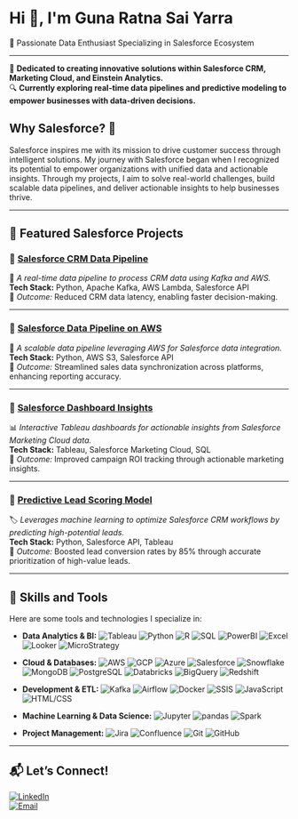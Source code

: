 # Hi 👋, I'm Guna Ratna Sai Yarra  
🚀 Passionate Data Enthusiast Specializing in Salesforce Ecosystem  

---

🌟 **Dedicated to creating innovative solutions within Salesforce CRM, Marketing Cloud, and Einstein Analytics.**  
🔍 **Currently exploring real-time data pipelines and predictive modeling to empower businesses with data-driven decisions.**

## Why Salesforce? 🤔  
Salesforce inspires me with its mission to drive customer success through intelligent solutions. My journey with Salesforce began when I recognized its potential to empower organizations with unified data and actionable insights. Through my projects, I aim to solve real-world challenges, build scalable data pipelines, and deliver actionable insights to help businesses thrive.



---

## 🌟 Featured Salesforce Projects  

### 🔗 [Salesforce CRM Data Pipeline](https://github.com/TrailblazerSai/Salesforce_CRM_DataPipeline)  
🔄 *A real-time data pipeline to process CRM data using Kafka and AWS.*  
**Tech Stack:** Python, Apache Kafka, AWS Lambda, Salesforce API  
🌟 *Outcome:* Reduced CRM data latency, enabling faster decision-making.  

---

### 🔗 [Salesforce Data Pipeline on AWS](https://github.com/TrailblazerSai/Salesforce_Data_Pipeline_AWS)  
📂 *A scalable data pipeline leveraging AWS for Salesforce data integration.*  
**Tech Stack:** Python, AWS S3, Salesforce API  
🌟 *Outcome:* Streamlined sales data synchronization across platforms, enhancing reporting accuracy.  

---

### 🔗 [Salesforce Dashboard Insights](https://github.com/TrailblazerSai/Salesforce_Dashboard_Insights)  
📊 *Interactive Tableau dashboards for actionable insights from Salesforce Marketing Cloud data.*  
**Tech Stack:** Tableau, Salesforce Marketing Cloud, SQL  
🌟 *Outcome:* Improved campaign ROI tracking through actionable marketing insights.  

---

### 🔗 [Predictive Lead Scoring Model](https://github.com/TrailblazerSai/Predictive_Lead_Scoring)  
🏷️ *Leverages machine learning to optimize Salesforce CRM workflows by predicting high-potential leads.*  
**Tech Stack:** Python, Salesforce API, Tableau  
🌟 *Outcome:* Boosted lead conversion rates by 85% through accurate prioritization of high-value leads.  

---

## 🔧 Skills and Tools
Here are some tools and technologies I specialize in:

- **Data Analytics & BI:** ![Tableau](https://img.shields.io/badge/Tableau-E97627?style=flat-square&logo=tableau&logoColor=white) ![Python](https://img.shields.io/badge/Python-3670A0?style=flat-square&logo=python&logoColor=yellow) ![R](https://img.shields.io/badge/R-276DC3?style=flat-square&logo=r&logoColor=white) ![SQL](https://img.shields.io/badge/SQL-316192?style=flat-square&logo=postgresql&logoColor=white) ![PowerBI](https://img.shields.io/badge/PowerBI-F2C811?style=flat-square&logo=power-bi&logoColor=black) ![Excel](https://img.shields.io/badge/Excel-217346?style=flat-square&logo=microsoft-excel&logoColor=white) ![Looker](https://img.shields.io/badge/Looker-4285F4?style=flat-square&logo=looker&logoColor=white) ![MicroStrategy](https://img.shields.io/badge/MicroStrategy-FF6D70?style=flat-square)

- **Cloud & Databases:** ![AWS](https://img.shields.io/badge/AWS-232F3E?style=flat-square&logo=amazon-aws) ![GCP](https://img.shields.io/badge/GCP-4285F4?style=flat-square&logo=google-cloud&logoColor=white) ![Azure](https://img.shields.io/badge/Azure-0089D6?style=flat-square&logo=microsoft-azure&logoColor=white) ![Salesforce](https://img.shields.io/badge/Salesforce-00A1E0?style=flat-square&logo=salesforce&logoColor=white) ![Snowflake](https://img.shields.io/badge/Snowflake-29B5E8?style=flat-square&logo=snowflake&logoColor=white) ![MongoDB](https://img.shields.io/badge/MongoDB-47A248?style=flat-square&logo=mongodb&logoColor=white) ![PostgreSQL](https://img.shields.io/badge/PostgreSQL-336791?style=flat-square&logo=postgresql&logoColor=white) ![Databricks](https://img.shields.io/badge/Databricks-FF3621?style=flat-square&logo=databricks&logoColor=white) ![BigQuery](https://img.shields.io/badge/BigQuery-4285F4?style=flat-square&logo=google-cloud&logoColor=white) ![Redshift](https://img.shields.io/badge/Redshift-DC382D?style=flat-square&logo=amazon-aws&logoColor=white)

- **Development & ETL:** ![Kafka](https://img.shields.io/badge/Kafka-231F20?style=flat-square&logo=apache-kafka) ![Airflow](https://img.shields.io/badge/Airflow-017CEE?style=flat-square&logo=apache-airflow&logoColor=white) ![Docker](https://img.shields.io/badge/Docker-2496ED?style=flat-square&logo=docker&logoColor=white) ![SSIS](https://img.shields.io/badge/SSIS-5C2D91?style=flat-square&logo=microsoft&logoColor=white) ![JavaScript](https://img.shields.io/badge/JavaScript-F7DF1E?style=flat-square&logo=javascript&logoColor=black) ![HTML/CSS](https://img.shields.io/badge/HTML%2FCSS-E34F26?style=flat-square&logo=html5&logoColor=white)

- **Machine Learning & Data Science:** ![Jupyter](https://img.shields.io/badge/Jupyter-F37626?style=flat-square&logo=jupyter&logoColor=white) ![pandas](https://img.shields.io/badge/pandas-150458?style=flat-square&logo=pandas&logoColor=white) ![Spark](https://img.shields.io/badge/Spark-E25A1C?style=flat-square&logo=apache-spark&logoColor=white)

- **Project Management:** ![Jira](https://img.shields.io/badge/Jira-0052CC?style=flat-square&logo=jira&logoColor=white) ![Confluence](https://img.shields.io/badge/Confluence-172B4D?style=flat-square&logo=confluence&logoColor=white) ![Git](https://img.shields.io/badge/Git-F05032?style=flat-square&logo=git&logoColor=white) ![GitHub](https://img.shields.io/badge/GitHub-181717?style=flat-square&logo=github&logoColor=white)

---

## 📬 Let’s Connect!  
[![LinkedIn](https://img.shields.io/badge/LinkedIn-%230077B5.svg?style=flat-square&logo=linkedin&logoColor=white)](https://www.linkedin.com/in/gunaratnasai/)  
[![Email](https://img.shields.io/badge/Email-EA4335?style=flat-square&logo=gmail&logoColor=white)](mailto:yarra.guna02@gmail.com)
